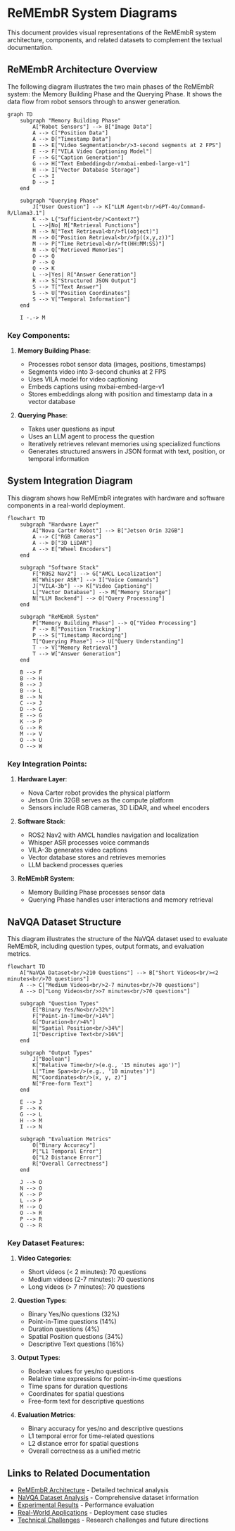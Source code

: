 # ReMEmbR System Diagrams

This document provides visual representations of the ReMEmbR system architecture, components, and related datasets to complement the textual documentation.

## ReMEmbR Architecture Overview

The following diagram illustrates the two main phases of the ReMEmbR system: the Memory Building Phase and the Querying Phase. It shows the data flow from robot sensors through to answer generation.

```mermaid
graph TD
    subgraph "Memory Building Phase"
        A["Robot Sensors"] --> B["Image Data"]
        A --> C["Position Data"]
        A --> D["Timestamp Data"]
        B --> E["Video Segmentation<br/>3-second segments at 2 FPS"]
        E --> F["VILA Video Captioning Model"]
        F --> G["Caption Generation"]
        G --> H["Text Embedding<br/>mxbai-embed-large-v1"]
        H --> I["Vector Database Storage"]
        C --> I
        D --> I
    end
    
    subgraph "Querying Phase"
        J["User Question"] --> K["LLM Agent<br/>GPT-4o/Command-R/Llama3.1"]
        K --> L{"Sufficient<br/>Context?"}
        L -->|No| M["Retrieval Functions"]
        M --> N["Text Retrieval<br/>fl(object)"]
        M --> O["Position Retrieval<br/>fp((x,y,z))"]
        M --> P["Time Retrieval<br/>ft(HH:MM:SS)"]
        N --> Q["Retrieved Memories"]
        O --> Q
        P --> Q
        Q --> K
        L -->|Yes| R["Answer Generation"]
        R --> S["Structured JSON Output"]
        S --> T["Text Answer"]
        S --> U["Position Coordinates"]
        S --> V["Temporal Information"]
    end
    
    I -.-> M
```

### Key Components:

1. **Memory Building Phase**:
   - Processes robot sensor data (images, positions, timestamps)
   - Segments video into 3-second chunks at 2 FPS
   - Uses VILA model for video captioning
   - Embeds captions using mxbai-embed-large-v1
   - Stores embeddings along with position and timestamp data in a vector database

2. **Querying Phase**:
   - Takes user questions as input
   - Uses an LLM agent to process the question
   - Iteratively retrieves relevant memories using specialized functions
   - Generates structured answers in JSON format with text, position, or temporal information

## System Integration Diagram

This diagram shows how ReMEmbR integrates with hardware and software components in a real-world deployment.

```mermaid
flowchart TD
    subgraph "Hardware Layer"
        A["Nova Carter Robot"] --> B["Jetson Orin 32GB"]
        A --> C["RGB Cameras"]
        A --> D["3D LiDAR"]
        A --> E["Wheel Encoders"]
    end
    
    subgraph "Software Stack"
        F["ROS2 Nav2"] --> G["AMCL Localization"]
        H["Whisper ASR"] --> I["Voice Commands"]
        J["VILA-3b"] --> K["Video Captioning"]
        L["Vector Database"] --> M["Memory Storage"]
        N["LLM Backend"] --> O["Query Processing"]
    end
    
    subgraph "ReMEmbR System"
        P["Memory Building Phase"] --> Q["Video Processing"]
        P --> R["Position Tracking"]
        P --> S["Timestamp Recording"]
        T["Querying Phase"] --> U["Query Understanding"]
        T --> V["Memory Retrieval"]
        T --> W["Answer Generation"]
    end
    
    B --> F
    B --> H
    B --> J
    B --> L
    B --> N
    C --> J
    D --> G
    E --> G
    K --> P
    G --> R
    M --> V
    O --> U
    O --> W
```

### Key Integration Points:

1. **Hardware Layer**:
   - Nova Carter robot provides the physical platform
   - Jetson Orin 32GB serves as the compute platform
   - Sensors include RGB cameras, 3D LiDAR, and wheel encoders

2. **Software Stack**:
   - ROS2 Nav2 with AMCL handles navigation and localization
   - Whisper ASR processes voice commands
   - VILA-3b generates video captions
   - Vector database stores and retrieves memories
   - LLM backend processes queries

3. **ReMEmbR System**:
   - Memory Building Phase processes sensor data
   - Querying Phase handles user interactions and memory retrieval

## NaVQA Dataset Structure

This diagram illustrates the structure of the NaVQA dataset used to evaluate ReMEmbR, including question types, output formats, and evaluation metrics.

```mermaid
flowchart TD
    A["NaVQA Dataset<br/>210 Questions"] --> B["Short Videos<br/><2 minutes<br/>70 questions"]
    A --> C["Medium Videos<br/>2-7 minutes<br/>70 questions"]
    A --> D["Long Videos<br/>>7 minutes<br/>70 questions"]
    
    subgraph "Question Types"
        E["Binary Yes/No<br/>32%"]
        F["Point-in-Time<br/>14%"]
        G["Duration<br/>4%"]
        H["Spatial Position<br/>34%"]
        I["Descriptive Text<br/>16%"]
    end
    
    subgraph "Output Types"
        J["Boolean"]
        K["Relative Time<br/>(e.g., '15 minutes ago')"]
        L["Time Span<br/>(e.g., '10 minutes')"]
        M["Coordinates<br/>(x, y, z)"]
        N["Free-form Text"]
    end
    
    E --> J
    F --> K
    G --> L
    H --> M
    I --> N
    
    subgraph "Evaluation Metrics"
        O["Binary Accuracy"]
        P["L1 Temporal Error"]
        Q["L2 Distance Error"]
        R["Overall Correctness"]
    end
    
    J --> O
    N --> O
    K --> P
    L --> P
    M --> Q
    O --> R
    P --> R
    Q --> R
```

### Key Dataset Features:

1. **Video Categories**:
   - Short videos (< 2 minutes): 70 questions
   - Medium videos (2-7 minutes): 70 questions
   - Long videos (> 7 minutes): 70 questions

2. **Question Types**:
   - Binary Yes/No questions (32%)
   - Point-in-Time questions (14%)
   - Duration questions (4%)
   - Spatial Position questions (34%)
   - Descriptive Text questions (16%)

3. **Output Types**:
   - Boolean values for yes/no questions
   - Relative time expressions for point-in-time questions
   - Time spans for duration questions
   - Coordinates for spatial questions
   - Free-form text for descriptive questions

4. **Evaluation Metrics**:
   - Binary accuracy for yes/no and descriptive questions
   - L1 temporal error for time-related questions
   - L2 distance error for spatial questions
   - Overall correctness as a unified metric

## Links to Related Documentation

- [ReMEmbR Architecture](remembr_architecture.md) - Detailed technical analysis
- [NaVQA Dataset Analysis](navqa_dataset.md) - Comprehensive dataset information
- [Experimental Results](experimental_results.md) - Performance evaluation
- [Real-World Applications](real_world_applications.md) - Deployment case studies
- [Technical Challenges](technical_challenges.md) - Research challenges and future directions 